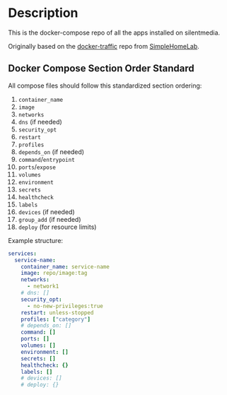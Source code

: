 # Description

This is the docker-compose repo of all the apps installed on silentmedia.

Originally based on the [docker-traffic](https://github.com/SimpleHomelab/docker-traefik) repo from [SimpleHomeLab](https://github.com/SimpleHomelab).

## Docker Compose Section Order Standard

All compose files should follow this standardized section ordering:

1. `container_name`
2. `image`
3. `networks`
4. `dns` (if needed)
5. `security_opt`
6. `restart`
7. `profiles` 
8. `depends_on` (if needed)
9. `command`/`entrypoint`
10. `ports`/`expose`
11. `volumes`
12. `environment`
13. `secrets`
14. `healthcheck`
15. `labels`
16. `devices` (if needed)
17. `group_add` (if needed)
18. `deploy` (for resource limits)

Example structure:
```yaml
services:
  service-name:
    container_name: service-name
    image: repo/image:tag
    networks:
      - network1
    # dns: []
    security_opt:
      - no-new-privileges:true
    restart: unless-stopped
    profiles: ["category"]
    # depends_on: []
    command: []
    ports: []
    volumes: []
    environment: []
    secrets: []
    healthcheck: {}
    labels: []
    # devices: []
    # deploy: {}
